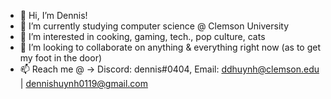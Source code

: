 - 👋 Hi, I’m Dennis!
- 🌱 I’m currently studying computer science @ Clemson University
- 👀 I’m interested in cooking, gaming, tech., pop culture, cats
- 💞️ I’m looking to collaborate on anything & everything right now (as to get my foot in the door)
- 📫 Reach me @ -> Discord: dennis#0404, Email: ddhuynh@clemson.edu | dennishuynh0119@gmail.com

<!---
ddhuynh5/ddhuynh5 is a ✨ special ✨ repository because its `README.md` (this file) appears on your GitHub profile.
You can click the Preview link to take a look at your changes.
--->
